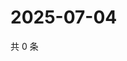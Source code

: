 # 2025-07-04

共 0 条

<!-- BEGIN ZHIHUQUESTIONS -->
<!-- 最后更新时间 Fri Jul 04 2025 00:14:28 GMT+0800 (China Standard Time) -->

<!-- END ZHIHUQUESTIONS -->
